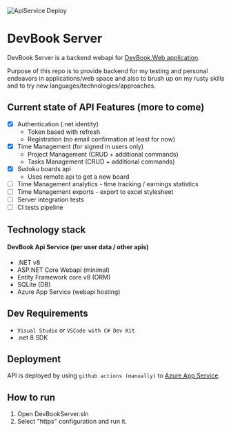 ![ApiService Deploy](https://github.com/shindy001/devbook-server/actions/workflows/deploy-devbook-server.yml/badge.svg)

# DevBook Server

DevBook Server is a backend webapi for [DevBook.Web application](https://github.com/shindy001/DevBook.Web).

Purpose of this repo is to provide backend for my testing and personal endeavors in applications/web space and also to brush up on my rusty skills and to try new languages/technologies/approaches.

## Current state of API Features (more to come)
- [x] Authentication (.net identity)
  - Token based with refresh
  - Registration (no email confirmation at least for now)
- [x] Time Management (for signed in users only)
  - Project Management (CRUD + additional commands)
  - Tasks Management (CRUD + additional commands)
- [x] Sudoku boards api
  - Uses remote api to get a new board
- [ ] Time Management analytics - time tracking / earnings statistics
- [ ] Time Management exports - export to excel stylesheet
- [ ] Server integration tests
- [ ] CI tests pipeline

## Technology stack
#### DevBook Api Service (per user data / other apis)
  - .NET v8
  - ASP.NET Core Webapi (minimal)
  - Entity Framework core v8 (ORM)
  - SQLite (DB)
  - Azure App Service (webapi hosting)

## Dev Requirements
- `Visual Studio` or `VSCode with C# Dev Kit`
- .net 8 SDK

## Deployment
API is deployed by using ```github actions (manually)``` to [Azure App Service](https://azure.microsoft.com/en-gb/products/app-service).

## How to run
1. Open DevBookServer.sln
1. Select "https" configuration and run it.

